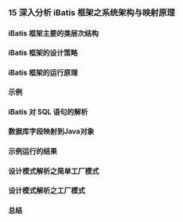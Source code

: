 ### 15 深入分析 iBatis 框架之系统架构与映射原理
>
#### iBatis 框架主要的类层次结构
>
#### iBatis 框架的设计策略
>
#### iBatis 框架的运行原理
>
#### 示例
>
#### iBatis 对 SQL 语句的解析
>
#### 数据库字段映射到Java对象
>
#### 示例运行的结果
>
#### 设计模式解析之简单工厂模式
>
#### 设计模式解析之工厂模式
>
#### 总结